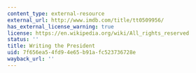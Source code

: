 ```yaml
---
content_type: external-resource
external_url: http://www.imdb.com/title/tt0509956/
has_external_license_warning: true
license: https://en.wikipedia.org/wiki/All_rights_reserved
status: ''
title: Writing the President
uid: 7f656ea5-4fd9-4e65-b91a-fc523736728e
wayback_url: ''
---
```


